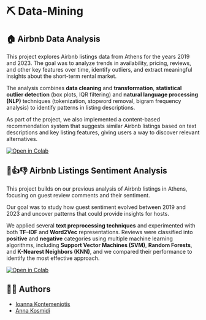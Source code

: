 # ⛏️ Data-Mining

## 🏠 Airbnb Data Analysis
This project explores Airbnb listings data from Athens for the years 2019 and 2023. The goal was to analyze trends in availability, pricing, reviews, and other key features over time, identify outliers, and extract meaningful insights about the short-term rental market.

The analysis combines **data cleaning** and **transformation**, **statistical outlier detection** (box plots, IQR filtering) and **natural language processing (NLP)** techniques (tokenization, stopword removal, bigram frequency analysis) to identify patterns in listing descriptions.

As part of the project, we also implemented a content-based recommendation system that suggests similar Airbnb listings based on text descriptions and key listing features, giving users a way to discover relevant alternatives.

[![Open in Colab](https://colab.research.google.com/assets/colab-badge.svg)](https://colab.research.google.com/drive/1TdTkLa6-xW7HLqJOiarvxjOCdT8c_Lye?usp=sharing)

## 💬👍👎 Airbnb Listings Sentiment Analysis
This project builds on our previous analysis of Airbnb listings in Athens, focusing on guest review comments and their sentiment.

Our goal was to study how guest sentiment evolved between 2019 and 2023 and uncover patterns that could provide insights for hosts.

We applied several **text preprocessing techniques** and experimented with both **TF–IDF** and **Word2Vec** representations. Reviews were classified into **positive** and **negative** categories using multiple machine learning algorithms, including **Support Vector Machines (SVM)**, **Random Forests**, and **K-Nearest Neighbors (KNN)**, and we compared their performance to identify the most effective approach.

[![Open in Colab](https://colab.research.google.com/assets/colab-badge.svg)](https://colab.research.google.com/drive/1lhVXQlLPUr64XmLEP3elgpQwpLgwYdNA?usp=sharing)

## 👩‍💻 Authors

* [Ioanna Kontemeniotis](https://github.com/joannakonte)
* [Anna Kosmidi](https://github.com/annakosm)
